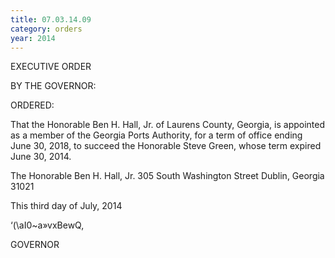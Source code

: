 ```yaml
---
title: 07.03.14.09
category: orders
year: 2014
---
```

 

EXECUTIVE ORDER

BY THE GOVERNOR:

ORDERED:

That the Honorable Ben H. Hall, Jr. of Laurens County, Georgia, is
appointed as a member of the Georgia Ports Authority, for a term of
office ending June 30, 2018, to succeed the Honorable Steve Green,
whose term expired June 30, 2014.

The Honorable Ben H. Hall, Jr.
305 South Washington Street
Dublin, Georgia 31021

This third day of July, 2014

‘(\aI0~a»vxBewQ,

GOVERNOR

